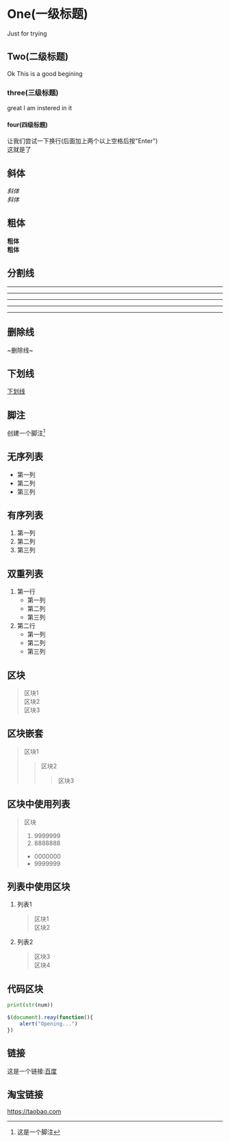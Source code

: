 # One(一级标题)
Just for trying
## Two(二级标题)
Ok This is a good begining
### three(三级标题)
great I am instered in it
#### four(四级标题)

让我们尝试一下换行(后面加上两个以上空格后按"Enter")  
这就是了
## 斜体
*斜体*  
_斜体_  
## 粗体
**粗体**  
__粗体__
## 分割线
* * *
***
******
- - -
--------
## 删除线
~删除线~

## 下划线  
<u> 下划线 </u>

## 脚注  
创建一个脚注[^1]  
[^1]: 这是一个脚注

## 无序列表
* 第一列
* 第二列
* 第三列
## 有序列表
1. 第一列
2. 第二列
3. 第三列
## 双重列表
1. 第一行  
    * 第一列
    * 第二列
    * 第三列
2. 第二行  
    * 第一列
    * 第二列
    * 第三列
 
## 区块
>区块1  
>区块2  
>区块3  
## 区块嵌套
 >区块1
 >>区块2
 >>>区块3
## 区块中使用列表
>区块
> 1. 9999999
> 2. 8888888
> * 0000000
> * 9999999

## 列表中使用区块
1. 列表1
    > 区块1  
    > 区块2  
2. 列表2
    > 区块3  
    > 区块4  

## 代码区块
```python
print(str(num))
```
```JavaScript
$(document).reay(function(){
    alert("Opening...")
})
```

## 链接
这是一个链接:[百度](https://baidu.com)

## 淘宝链接
<https://taobao.com>

